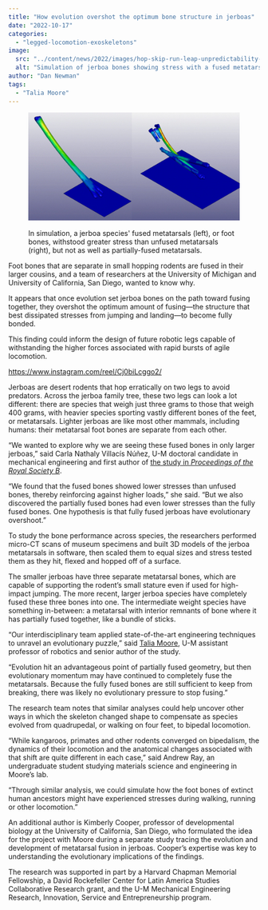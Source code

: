 ```yaml
---
title: "How evolution overshot the optimum bone structure in jerboas"
date: "2022-10-17"
categories: 
  - "legged-locomotion-exoskeletons"
image: 
  src: "../content/news/2022/images/hop-skip-run-leap-unpredictability-boosts-survival-for-bipedal-desert-rodents-wide-orig-20170905-e1666040034883.jpg"
  alt: "Simulation of jerboa bones showing stress with a fused metatarsal and unfused metatarsals breaking under stress"
author: "Dan Newman"
tags:
  - "Talia Moore"
---
```


<figure>

![Simulation of jerboa bones showing stress with a fused metatarsal and unfused metatarsals breaking under stress](images/jerboa-metatarsals.jpg)

<figcaption>

In simulation, a jerboa species' fused metatarsals (left), or foot bones, withstood greater stress than unfused metatarsals (right), but not as well as partially-fused metatarsals.

</figcaption>

</figure>

Foot bones that are separate in small hopping rodents are fused in their larger cousins, and a team of researchers at the University of Michigan and University of California, San Diego, wanted to know why. 

It appears that once evolution set jerboa bones on the path toward fusing together, they overshot the optimum amount of fusing—the structure that best dissipated stresses from jumping and landing—to become fully bonded.

This finding could inform the design of future robotic legs capable of withstanding the higher forces associated with rapid bursts of agile locomotion.

<!--more-->

https://www.instagram.com/reel/Cj0biLcggo2/

Jerboas are desert rodents that hop erratically on two legs to avoid predators. Across the jerboa family tree, these two legs can look a lot different: there are species that weigh just three grams to those that weigh 400 grams, with heavier species sporting vastly different bones of the feet, or metatarsals. Lighter jerboas are like most other mammals, including humans: their metatarsal foot bones are separate from each other. 

“We wanted to explore why we are seeing these fused bones in only larger jerboas,” said Carla Nathaly Villacís Núñez, U-M doctoral candidate in mechanical engineering and first author of [the study in _Proceedings of the Royal Society B_](https://royalsocietypublishing.org/doi/full/10.1098/rspb.2022.1322).

“We found that the fused bones showed lower stresses than unfused bones, thereby reinforcing against higher loads,” she said. “But we also discovered the partially fused bones had even lower stresses than the fully fused bones. One hypothesis is that fully fused jerboas have evolutionary overshoot.”

To study the bone performance across species, the researchers performed micro-CT scans of museum specimens and built 3D models of the jerboa metatarsals in software, then scaled them to equal sizes and stress tested them as they hit, flexed and hopped off of a surface. 

The smaller jerboas have three separate metatarsal bones, which are capable of supporting the rodent’s small stature even if used for high-impact jumping. The more recent, larger jerboa species have completely fused these three bones into one. The intermediate weight species have something in-between: a metatarsal with interior remnants of bone where it has partially fused together, like a bundle of sticks.

“Our interdisciplinary team applied state-of-the-art engineering techniques to unravel an evolutionary puzzle,” said [Talia Moore](https://2024.robotics.umich.edu/profile/talia-moore/), U-M assistant professor of robotics and senior author of the study.

“Evolution hit an advantageous point of partially fused geometry, but then evolutionary momentum may have continued to completely fuse the metatarsals. Because the fully fused bones are still sufficient to keep from breaking, there was likely no evolutionary pressure to stop fusing.”

The research team notes that similar analyses could help uncover other ways in which the skeleton changed shape to compensate as species evolved from quadrupedal, or walking on four feet, to bipedal locomotion.

“While kangaroos, primates and other rodents converged on bipedalism, the dynamics of their locomotion and the anatomical changes associated with that shift are quite different in each case,” said Andrew Ray, an undergraduate student studying materials science and engineering in Moore’s lab.

“Through similar analysis, we could simulate how the foot bones of extinct human ancestors might have experienced stresses during walking, running or other locomotion.”

An additional author is Kimberly Cooper, professor of developmental biology at the University of California, San Diego, who formulated the idea for the project with Moore during a separate study tracing the evolution and development of metatarsal fusion in jerboas. Cooper’s expertise was key to understanding the evolutionary implications of the findings. 

The research was supported in part by a Harvard Chapman Memorial Fellowship, a David Rockefeller Center for Latin America Studies Collaborative Research grant, and the U-M Mechanical Engineering Research, Innovation, Service and Entrepreneurship program.
